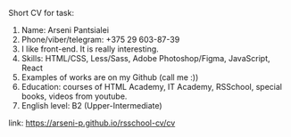 Short CV for task:
1.	Name: Arseni Pantsialei
2.	Phone/viber/telegram: +375 29 603-87-39
3.	I like front-end. It is really interesting.
4.	Skills: HTML/CSS, Less/Sass, Adobe Photoshop/Figma, JavaScript, React
5.	Examples of works are on my Github (call me :))
6.	Education: courses of HTML Academy, IT Academy, RSSchool, special books, videos from youtube.
7.	English level: B2 (Upper-Intermediate)

link: https://arseni-p.github.io/rsschool-cv/cv
